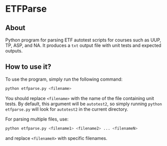 # ETFParse

## About

Python program for parsing ETF autotest scripts for courses such as UUP, TP, ASP, and NA. It produces a 
`txt` output file with unit tests and expected outputs.

## How to use it?

To use the program, simply run the following command:

```bash
python etfparse.py <filename>
```

You should replace `<filename>` with the name of the file containing unit tests. By default, this argument will be 
`autotest2`, so simply running `python etfparse.py` will look for `autotest2` in the current directory.

For parsing multiple files, use:

```bash
python etfparse.py <filename1> <filename2> ... <filenameN>
``` 

and replace `<filenameX>` with specific filenames.

